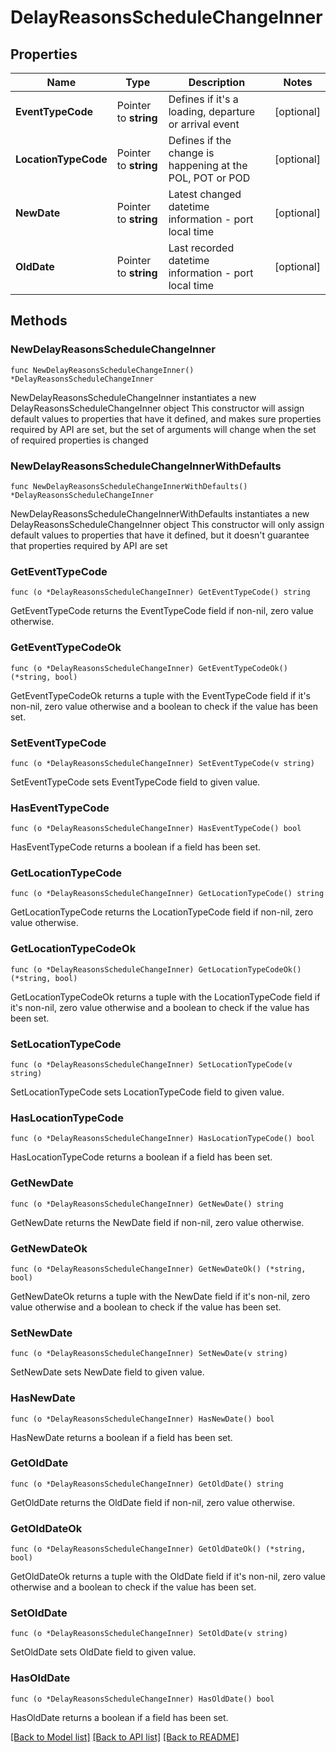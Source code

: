 # DelayReasonsScheduleChangeInner

## Properties

Name | Type | Description | Notes
------------ | ------------- | ------------- | -------------
**EventTypeCode** | Pointer to **string** | Defines if it&#39;s a loading, departure or arrival event | [optional] 
**LocationTypeCode** | Pointer to **string** | Defines if the change is happening at the POL, POT or POD | [optional] 
**NewDate** | Pointer to **string** | Latest changed datetime information - port local time | [optional] 
**OldDate** | Pointer to **string** | Last recorded datetime information - port local time | [optional] 

## Methods

### NewDelayReasonsScheduleChangeInner

`func NewDelayReasonsScheduleChangeInner() *DelayReasonsScheduleChangeInner`

NewDelayReasonsScheduleChangeInner instantiates a new DelayReasonsScheduleChangeInner object
This constructor will assign default values to properties that have it defined,
and makes sure properties required by API are set, but the set of arguments
will change when the set of required properties is changed

### NewDelayReasonsScheduleChangeInnerWithDefaults

`func NewDelayReasonsScheduleChangeInnerWithDefaults() *DelayReasonsScheduleChangeInner`

NewDelayReasonsScheduleChangeInnerWithDefaults instantiates a new DelayReasonsScheduleChangeInner object
This constructor will only assign default values to properties that have it defined,
but it doesn't guarantee that properties required by API are set

### GetEventTypeCode

`func (o *DelayReasonsScheduleChangeInner) GetEventTypeCode() string`

GetEventTypeCode returns the EventTypeCode field if non-nil, zero value otherwise.

### GetEventTypeCodeOk

`func (o *DelayReasonsScheduleChangeInner) GetEventTypeCodeOk() (*string, bool)`

GetEventTypeCodeOk returns a tuple with the EventTypeCode field if it's non-nil, zero value otherwise
and a boolean to check if the value has been set.

### SetEventTypeCode

`func (o *DelayReasonsScheduleChangeInner) SetEventTypeCode(v string)`

SetEventTypeCode sets EventTypeCode field to given value.

### HasEventTypeCode

`func (o *DelayReasonsScheduleChangeInner) HasEventTypeCode() bool`

HasEventTypeCode returns a boolean if a field has been set.

### GetLocationTypeCode

`func (o *DelayReasonsScheduleChangeInner) GetLocationTypeCode() string`

GetLocationTypeCode returns the LocationTypeCode field if non-nil, zero value otherwise.

### GetLocationTypeCodeOk

`func (o *DelayReasonsScheduleChangeInner) GetLocationTypeCodeOk() (*string, bool)`

GetLocationTypeCodeOk returns a tuple with the LocationTypeCode field if it's non-nil, zero value otherwise
and a boolean to check if the value has been set.

### SetLocationTypeCode

`func (o *DelayReasonsScheduleChangeInner) SetLocationTypeCode(v string)`

SetLocationTypeCode sets LocationTypeCode field to given value.

### HasLocationTypeCode

`func (o *DelayReasonsScheduleChangeInner) HasLocationTypeCode() bool`

HasLocationTypeCode returns a boolean if a field has been set.

### GetNewDate

`func (o *DelayReasonsScheduleChangeInner) GetNewDate() string`

GetNewDate returns the NewDate field if non-nil, zero value otherwise.

### GetNewDateOk

`func (o *DelayReasonsScheduleChangeInner) GetNewDateOk() (*string, bool)`

GetNewDateOk returns a tuple with the NewDate field if it's non-nil, zero value otherwise
and a boolean to check if the value has been set.

### SetNewDate

`func (o *DelayReasonsScheduleChangeInner) SetNewDate(v string)`

SetNewDate sets NewDate field to given value.

### HasNewDate

`func (o *DelayReasonsScheduleChangeInner) HasNewDate() bool`

HasNewDate returns a boolean if a field has been set.

### GetOldDate

`func (o *DelayReasonsScheduleChangeInner) GetOldDate() string`

GetOldDate returns the OldDate field if non-nil, zero value otherwise.

### GetOldDateOk

`func (o *DelayReasonsScheduleChangeInner) GetOldDateOk() (*string, bool)`

GetOldDateOk returns a tuple with the OldDate field if it's non-nil, zero value otherwise
and a boolean to check if the value has been set.

### SetOldDate

`func (o *DelayReasonsScheduleChangeInner) SetOldDate(v string)`

SetOldDate sets OldDate field to given value.

### HasOldDate

`func (o *DelayReasonsScheduleChangeInner) HasOldDate() bool`

HasOldDate returns a boolean if a field has been set.


[[Back to Model list]](../README.md#documentation-for-models) [[Back to API list]](../README.md#documentation-for-api-endpoints) [[Back to README]](../README.md)


